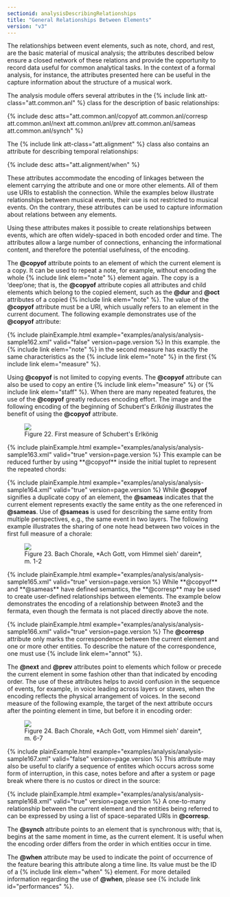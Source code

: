 ```yaml
---
sectionid: analysisDescribingRelationships
title: "General Relationships Between Elements"
version: "v3"
---
```


The relationships between event elements, such as note, chord, and rest, are the basic
material of musical analysis; the attributes described below ensure a closed network
of these
relations and provide the opportunity to record data useful for common analytical
tasks. In
the context of a formal analysis, for instance, the attributes presented here can
be useful in
the capture information about the structure of a musical work.

The analysis module offers several attributes in the {% include link att-class="att.common.anl" %} class for the description of basic relationships:



{% include desc atts="att.common.anl/copyof att.common.anl/corresp att.common.anl/next att.common.anl/prev
att.common.anl/sameas att.common.anl/synch" %}




The {% include link att-class="att.alignment" %} class also contains an attribute for describing
temporal relationships:



{% include desc atts="att.alignment/when" %}




These attributes accommodate the encoding of linkages between the element carrying
the
attribute and one or more other elements. All of them use URIs to establish the connection.
While the examples below illustrate relationships between musical events, their use
is not
restricted to musical events. On the contrary, these attributes can be used to capture
information about relations between any elements.

Using these attributes makes it possible to create relationships between events, which
are
often widely-spaced in both encoded order and time. The attributes allow a large number
of
connections, enhancing the informational content, and therefore the potential usefulness,
of
the encoding.

The **@copyof** attribute points to an element of which the current element is a copy.
It can be used to repeat a note, for example, without encoding the whole {% include link elem="note" %} element again. The copy is a ‘deep’one; that is, the
**@copyof** attribute copies all attributes and child elements which belong to the
copied element, such as the **@dur** and **@oct** attributes of a copied {% include link elem="note" %}. The value of the **@copyof** attribute must be a URI, which
usually refers to an element in the current document. The following example demonstrates
use
of the **@copyof** attribute:

{% include plainExample.html example="examples/analysis/analysis-sample162.xml" valid="false" version=page.version %}
In this example. the {% include link elem="note" %} in the second measure has exactly the same
characteristics as the {% include link elem="note" %} in the first {% include link elem="measure" %}.

Using **@copyof** is not limited to copying events. The **@copyof** attribute can
also be used to copy an entire {% include link elem="measure" %} or {% include link elem="staff" %}.
When there are many repeated features, the use of the **@copyof** greatly reduces
encoding effort. The image and the following encoding of the beginning of Schubert's
*Erlkönig* illustrates the benefit of using the **@copyof**
attribute.

<figure class="figure"><img src="{{ site.baseurl }}/Images/modules/analysis/Schubert_Erlkonig_Op1_m1.png" class="img-responsive"><figcaption class="figure-caption">Figure 22. First measure of Schubert's Erlkönig</figcaption>
</figure>{% include plainExample.html example="examples/analysis/analysis-sample163.xml" valid="true" version=page.version %}
This example can be reduced further by using **@copyof** inside the initial tuplet to
represent the repeated chords:

{% include plainExample.html example="examples/analysis/analysis-sample164.xml" valid="true" version=page.version %}
While **@copyof** signifies a duplicate copy of an element, the **@sameas**
indicates that the current element represents exactly the same entity as the one referenced
in
**@sameas**. Use of **@sameas** is used for describing the same entity from
multiple perspectives, e.g., the same event in two layers. The following example illustrates
the sharing of one note head between two voices in the first full measure of a chorale:


<figure class="figure"><img src="{{ site.baseurl }}/Images/modules/analysis/chor003_m1-2.png" class="img-responsive"><figcaption class="figure-caption">Figure 23. Bach Chorale, *Ach Gott, vom Himmel sieh' darein*, m. 1-2</figcaption>
</figure>{% include plainExample.html example="examples/analysis/analysis-sample165.xml" valid="true" version=page.version %}
While **@copyof** and **@sameas** have defined semantics, the **@corresp**
may be used to create user-defined relationships between elements. The example below
demonstrates the encoding of a relationship between #note3 and the fermata, even though
the
fermata is not placed directly above the note.

{% include plainExample.html example="examples/analysis/analysis-sample166.xml" valid="true" version=page.version %}
The **@corresp** attribute only marks the correspondence between the current element
and one or more other entities. To describe the nature of the correspondence, one
must use {% include link elem="annot" %}.

The **@next** and **@prev** attributes point to elements which follow or precede
the current element in some fashion other than that indicated by encoding order. The
use of
these attributes helps to avoid confusion in the sequence of events, for example,
in voice
leading across layers or staves, when the encoding reflects the physical arrangement
of
voices. In the second measure of the following example, the target of the next attribute
occurs after the pointing element in time, but before it in encoding order:


<figure class="figure"><img src="{{ site.baseurl }}/Images/modules/analysis/chor003_m6-7.png" class="img-responsive"><figcaption class="figure-caption">Figure 24. Bach Chorale, *Ach Gott, vom Himmel sieh' darein*, m. 6-7</figcaption>
</figure>{% include plainExample.html example="examples/analysis/analysis-sample167.xml" valid="false" version=page.version %}
This attribute may also be useful to clarify a sequence of entites which occurs across
some
form of interruption, in this case, notes before and after a system or page break
where there
is no custos or direct in the source:

{% include plainExample.html example="examples/analysis/analysis-sample168.xml" valid="true" version=page.version %}
A one-to-many relationship between the current element and the entities being referred
to can
be expressed by using a list of space-separated URIs in **@corresp**.

The **@synch** attribute points to an element that is synchronous with; that is, begins
at the same moment in time, as the current element. It is useful when the encoding
order
differs from the order in which entities occur in time.

The **@when** attribute may be used to indicate the point of occurrence of the feature
bearing this attribute along a time line. Its value must be the ID of a {% include link elem="when" %} element. For more detailed information regarding the use of **@when**,
please see {% include link id="performances" %}.

